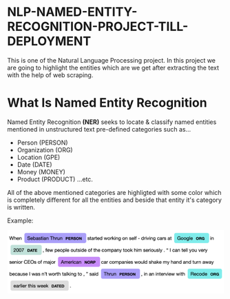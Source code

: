 # NLP-NAMED-ENTITY-RECOGNITION-PROJECT-TILL-DEPLOYMENT
This is one of the Natural Language Processing project. In this project we are going to highlight the entities which are we get after extracting the text with the help of web scraping. 

# What Is Named Entity Recognition
Named Entity Recognition <b>(NER)</b> seeks to locate & classify named entities mentioned in unstructured text pre-defined categories such as...
- Person             (PERSON)
- Organization       (ORG) 
- Location           (GPE) 
- Date               (DATE)
- Money              (MONEY)   
- Product            (PRODUCT)
...etc.

All of the above mentioned categories are highligted with some color which is completely different for all the entities and beside that entity it's category is written.

Example:

![](NER.png)
